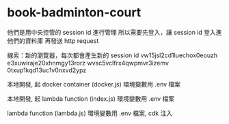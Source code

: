 # book-badminton-court

他們是用中央控管的 session id 進行管理
所以需要先登入，讓 session id 登入進他們的資料庫
再發送 http request

線索：新的瀏覽器，每次都會產生新的 session id
vw15jsl2cd1luechox0eouzh
e3xuwiraje20xhnmgy13rorz
wvsc5vclfrx4qwpmvr3izemv
0txup1kqd13uc1v0nxvd2ypz

本地開發, 起 docker container (docker.js)
環境變數用 .env 檔案

本地開發, 起 lambda function (index.js)
環境變數用 .env 檔案

lambda function (lambda.js)
環境變數用 .env 檔案, cdk 注入
